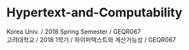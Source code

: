 # Hypertext-and-Computability
Korea Univ. / 2018 Spring Semester / GEQR067  
고려대학교 / 2018 1학기 / 하이퍼텍스트와 계산가능성 / GEQR067 

